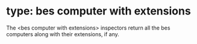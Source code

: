 # type: bes computer with extensions

The &lt;bes computer with extensions&gt; inspectors return all the bes computers along with their extensions, if any.
